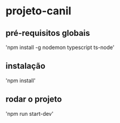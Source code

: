 # projeto-canil

## pré-requisitos globais
'npm install -g nodemon typescript ts-node'

## instalação
'npm install'

## rodar o projeto

'npm run start-dev'